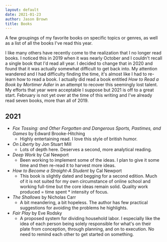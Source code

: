 ```yaml
---
layout: default
date: 2021-01-23
author: Jason Brown
title: Books
---
```

A few groupings of my favorite books on specific topics or genres, as well as a list of all the books I've read this year.

I like many others have recently come to the realization that I no longer read books. I noticed this in 2019 when it was nearly October and I couldn't recall a single book that I'd read all year. I decided to change that in 2020 and found that it was actually somewhat difficult to get back into. My attention wandered and I had difficulty finding the time, it's almost like I had to re-learn how to read a book. I actually did read a book entitled *How to Read a Book by Mortimer Adler* in an attempt to recover this seemingly lost talent. My efforts that year were acceptable I suppose but 2021 is off to a great start. February is not yet over at the time of this writing and I've already read seven books, more than all of 2019.

## 2021
* *Fox Tossing: and Other Forgotten and Dangerous Sports, Pastimes, and Games* by Edward Brooke-Hitching
	* Highly entertaining read. I love this style of british humor.
* *On Liberty* by Jon Stuart Mill
	* Lots of depth here. Deserves a second, more analytical reading.
* *Deep Work* by Cal Newport
	* Been working to implement some of the ideas. I plan to give it some time and then re-read it to harvest more ideas.
* *How to Become a Straight-A Student* by Cal Newport
	* This book is slightly dated and begging for a second edition. Much of it is not suited for my own circumstance of online school and working full-time but the core ideas remain solid. Quality work produced = time spent * intensity of focus.
* *The Shallows* by Nicholas Carr
	* A bit meandering, a bit hopeless. The author has few practical suggestions for avoiding the problems he highlights.
* *Fair Play* by Eve Rodsky
	* A proposed system for dividing household labor. I especially like the idea of each person being solely responsible for what's on their plate from conception, through planning, and on to execution. No need to remind each other to get started on something.
